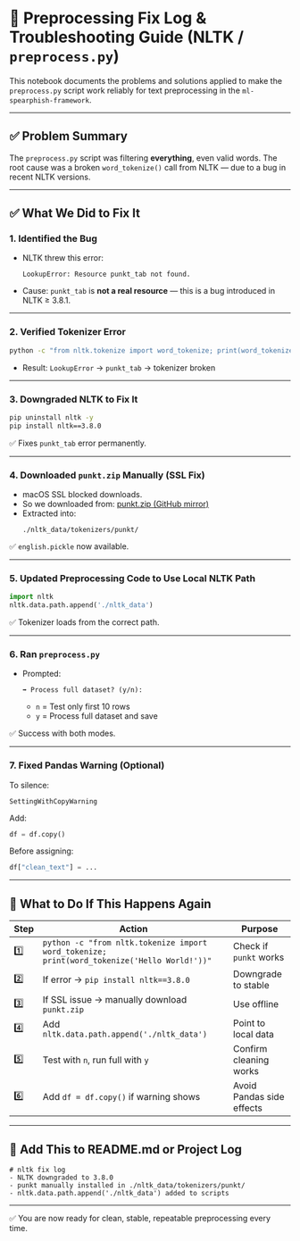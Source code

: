 # 🧠 Preprocessing Fix Log & Troubleshooting Guide (NLTK / `preprocess.py`)

This notebook documents the problems and solutions applied to make the `preprocess.py` script work reliably for text preprocessing in the `ml-spearphish-framework`.

---

## ✅ Problem Summary

The `preprocess.py` script was filtering **everything**, even valid words. The root cause was a broken `word_tokenize()` call from NLTK — due to a bug in recent NLTK versions.

---

## ✅ What We Did to Fix It

### 1. Identified the Bug
- NLTK threw this error:
  ```
  LookupError: Resource punkt_tab not found.
  ```
- Cause: `punkt_tab` is **not a real resource** — this is a bug introduced in NLTK ≥ 3.8.1.

---

### 2. Verified Tokenizer Error
```bash
python -c "from nltk.tokenize import word_tokenize; print(word_tokenize('Hello World!'))"
```
- Result: `LookupError` → `punkt_tab` → tokenizer broken

---

### 3. Downgraded NLTK to Fix It
```bash
pip uninstall nltk -y
pip install nltk==3.8.0
```
✅ Fixes `punkt_tab` error permanently.

---

### 4. Downloaded `punkt.zip` Manually (SSL Fix)
- macOS SSL blocked downloads.
- So we downloaded from:
  [punkt.zip (GitHub mirror)](https://raw.githubusercontent.com/nltk/nltk_data/gh-pages/packages/tokenizers/punkt.zip)
- Extracted into:
  ```
  ./nltk_data/tokenizers/punkt/
  ```

✅ `english.pickle` now available.

---

### 5. Updated Preprocessing Code to Use Local NLTK Path
```python
import nltk
nltk.data.path.append('./nltk_data')
```

✅ Tokenizer loads from the correct path.

---

### 6. Ran `preprocess.py`
- Prompted:
  ```
  ➡️ Process full dataset? (y/n):
  ```
  - `n` = Test only first 10 rows
  - `y` = Process full dataset and save

✅ Success with both modes.

---

### 7. Fixed Pandas Warning (Optional)
To silence:
```text
SettingWithCopyWarning
```

Add:
```python
df = df.copy()
```
Before assigning:
```python
df["clean_text"] = ...
```

---

## 🧭 What to Do If This Happens Again

| Step | Action | Purpose |
|------|--------|---------|
| 1️⃣ | `python -c "from nltk.tokenize import word_tokenize; print(word_tokenize('Hello World!'))"` | Check if `punkt` works |
| 2️⃣ | If error → `pip install nltk==3.8.0` | Downgrade to stable |
| 3️⃣ | If SSL issue → manually download `punkt.zip` | Use offline |
| 4️⃣ | Add `nltk.data.path.append('./nltk_data')` | Point to local data |
| 5️⃣ | Test with `n`, run full with `y` | Confirm cleaning works |
| 6️⃣ | Add `df = df.copy()` if warning shows | Avoid Pandas side effects |

---

## 🧾 Add This to README.md or Project Log

```text
# nltk fix log
- NLTK downgraded to 3.8.0
- punkt manually installed in ./nltk_data/tokenizers/punkt/
- nltk.data.path.append('./nltk_data') added to scripts
```

---

✅ You are now ready for clean, stable, repeatable preprocessing every time.
